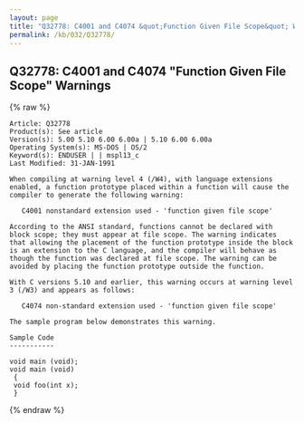 ```yaml
---
layout: page
title: "Q32778: C4001 and C4074 &quot;Function Given File Scope&quot; Warnings"
permalink: /kb/032/Q32778/
---
```


## Q32778: C4001 and C4074 &quot;Function Given File Scope&quot; Warnings

{% raw %}

	Article: Q32778
	Product(s): See article
	Version(s): 5.00 5.10 6.00 6.00a | 5.10 6.00 6.00a
	Operating System(s): MS-DOS | OS/2
	Keyword(s): ENDUSER | | mspl13_c
	Last Modified: 31-JAN-1991
	
	When compiling at warning level 4 (/W4), with language extensions
	enabled, a function prototype placed within a function will cause the
	compiler to generate the following warning:
	
	   C4001 nonstandard extension used - 'function given file scope'
	
	According to the ANSI standard, functions cannot be declared with
	block scope; they must appear at file scope. The warning indicates
	that allowing the placement of the function prototype inside the block
	is an extension to the C language, and the compiler will behave as
	though the function was declared at file scope. The warning can be
	avoided by placing the function prototype outside the function.
	
	With C versions 5.10 and earlier, this warning occurs at warning level
	3 (/W3) and appears as follows:
	
	   C4074 non-standard extension used - 'function given file scope'
	
	The sample program below demonstrates this warning.
	
	Sample Code
	-----------
	
	void main (void);
	void main (void)
	 {
	 void foo(int x);
	 }

{% endraw %}
